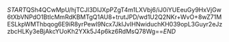 $START$QSh4QCwMpU/hjTCJl3DlJXpPZgT4m1LXVbj6/iJ0iYUEeuGy9HxVjGw6tXbVNPdO1BtIcMmRdKBMTgQ1AU8+trutJPD/wd1U2Q2NKr+WvO+8wZ71MESLkpWMThbqog6E9iR8yrPewI9Ncx7JklJvIHNwiduchKH039opL3Guyr2eJzzbcHLKy3eBjAkcYUoKh2YXk5J4p6kz6RdMsQ78Wg==$END$